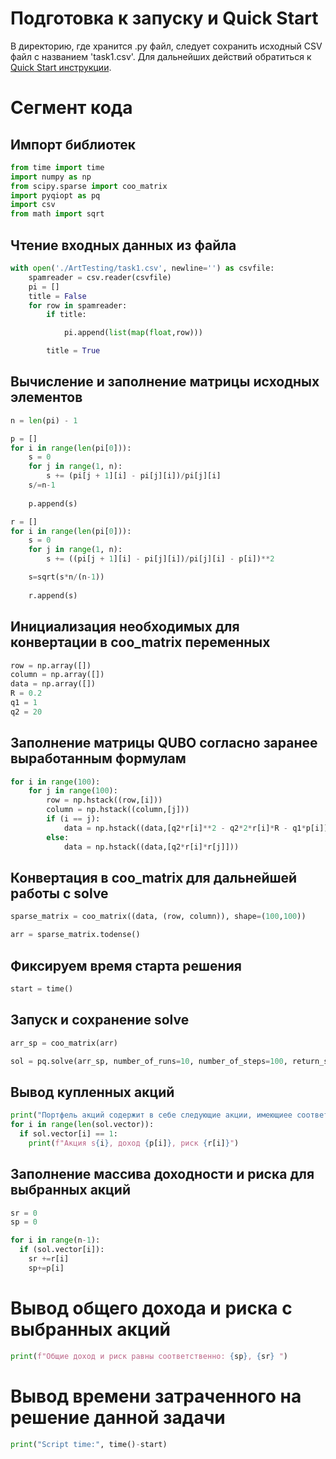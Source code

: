 # Подготовка к запуску и Quick Start

В директорию, где хранится .py файл, следует сохранить исходный CSV файл с названием 'task1.csv'. Для дальнейших действий обратиться к [Quick Start инструкции](https://github.com/Quantum-Beavers/QuantHackaton_2024/blob/master/Task1/QuickStartGuide.md).

# Сегмент кода

## Импорт библиотек

```python
from time import time
import numpy as np
from scipy.sparse import coo_matrix
import pyqiopt as pq
import csv 
from math import sqrt
```

## Чтение входных данных из файла

```python
with open('./ArtTesting/task1.csv', newline='') as csvfile:
    spamreader = csv.reader(csvfile)
    pi = []
    title = False
    for row in spamreader:
        if title:

            pi.append(list(map(float,row)))

        title = True
```

## Вычисление и заполнение матрицы исходных элементов
```python
n = len(pi) - 1 

p = []
for i in range(len(pi[0])):
    s = 0
    for j in range(1, n):
        s += (pi[j + 1][i] - pi[j][i])/pi[j][i]
    s/=n-1
    
    p.append(s)

r = []
for i in range(len(pi[0])):
    s = 0
    for j in range(1, n):
        s += ((pi[j + 1][i] - pi[j][i])/pi[j][i] - p[i])**2

    s=sqrt(s*n/(n-1))
    
    r.append(s)
```

## Инициализация необходимых для конвертации в coo_matrix переменных

```python
row = np.array([])
column = np.array([])
data = np.array([])
R = 0.2
q1 = 1 
q2 = 20
```


## Заполнение матрицы QUBO согласно заранее выработанным формулам

```python
for i in range(100):
    for j in range(100):
        row = np.hstack((row,[i]))
        column = np.hstack((column,[j]))
        if (i == j):
            data = np.hstack((data,[q2*r[i]**2 - q2*2*r[i]*R - q1*p[i]]))
        else:
            data = np.hstack((data,[q2*r[i]*r[j]]))
```

## Конвертация в coo_matrix для дальнейшей работы с solve

```python
sparse_matrix = coo_matrix((data, (row, column)), shape=(100,100))

arr = sparse_matrix.todense()
```

## Фиксируем время старта решения

```python
start = time()
```

## Запуск и сохранение solve

```python
arr_sp = coo_matrix(arr)

sol = pq.solve(arr_sp, number_of_runs=10, number_of_steps=100, return_samples=False, verbose=10)
```

## Вывод купленных акций

```python
print("Портфель акций содержит в себе следующие акции, имеющиее соответственно среднуюю за период доходность и риск:")
for i in range(len(sol.vector)):
  if sol.vector[i] == 1:
    print(f"Акция s{i}, доход {p[i]}, риск {r[i]}")
```

## Заполнение массива доходности и риска для выбранных акций

```python
sr = 0
sp = 0

for i in range(n-1):
  if (sol.vector[i]):
    sr +=r[i]
    sp+=p[i]
```

# Вывод общего дохода и риска с выбранных акций

```python
print(f"Общие доход и риск равны соответственно: {sp}, {sr} ")
```

# Вывод времени затраченного на решение данной задачи

```python
print("Script time:", time()-start)
```
